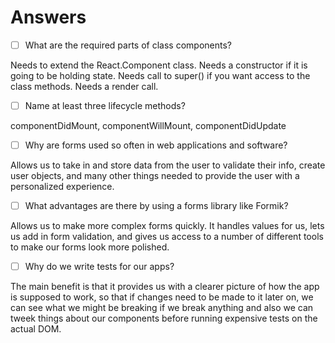 # Answers

- [ ] What are the required parts of class components?

Needs to extend the React.Component class. Needs a constructor if it is going
to be holding state. Needs call to super() if you want access to the class
methods. Needs a render call.

- [ ] Name at least three lifecycle methods?

componentDidMount, componentWillMount, componentDidUpdate

- [ ] Why are forms used so often in web applications and software?

Allows us to take in and store data from the user to validate their info, create
user objects, and many other things needed to provide the user with a personalized
experience.

- [ ] What advantages are there by using a forms library like Formik?

Allows us to make more complex forms quickly. It handles values for us, lets
us add in form validation, and gives us access to a number of different tools
to make our forms look more polished.

- [ ] Why do we write tests for our apps?

The main benefit is that it provides us with a clearer picture of how the app
is supposed to work, so that if changes need to be made to it later on, we can
see what we might be breaking if we break anything and also we can tweek things
about our components before running expensive tests on the actual DOM.